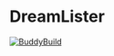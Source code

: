 # DreamLister

[![BuddyBuild](https://dashboard.buddybuild.com/api/statusImage?appID=5a2901c1260cc600013f1e3d&branch=master&build=latest)](https://dashboard.buddybuild.com/apps/5a2901c1260cc600013f1e3d/build/latest?branch=master)
